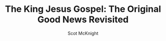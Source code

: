 ---
author: "Scot McKnight"
title: "The King Jesus Gospel: The Original Good News Revisited"
publisher: "Zondervan"
links:
  amazon: "https://www.amazon.com/King-Jesus-Gospel-Original-Revisited/dp/0310531454"
authorCitation: "McKnight, S."
year: "2016"
---